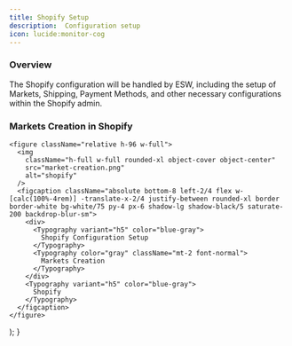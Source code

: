 ```yaml
---
title: Shopify Setup
description:  Configuration setup
icon: lucide:monitor-cog
---
```


### Overview

The Shopify configuration will be handled by ESW, including the setup of Markets, Shipping, Payment Methods, and other necessary configurations within the Shopify admin.


### Markets Creation in Shopify


    <figure className="relative h-96 w-full">
      <img
        className="h-full w-full rounded-xl object-cover object-center"
        src="market-creation.png"
        alt="shopify"
      />
      <figcaption className="absolute bottom-8 left-2/4 flex w-[calc(100%-4rem)] -translate-x-2/4 justify-between rounded-xl border border-white bg-white/75 py-4 px-6 shadow-lg shadow-black/5 saturate-200 backdrop-blur-sm">
        <div>
          <Typography variant="h5" color="blue-gray">
            Shopify Configuration Setup
          </Typography>
          <Typography color="gray" className="mt-2 font-normal">
            Markets Creation
          </Typography>
        </div>
        <Typography variant="h5" color="blue-gray">
          Shopify
        </Typography>
      </figcaption>
    </figure>
  );
}

